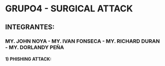 # GRUPO4 - SURGICAL ATTACK
## INTEGRANTES:
### MY. JOHN NOYA - MY. IVAN FONSECA - MY. RICHARD DURAN - MY. DORLANDY PEÑA
#### 1) PHISHING ATTACK:
